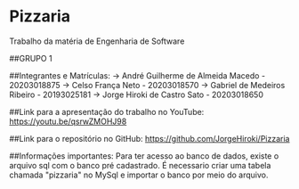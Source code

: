 # Pizzaria
Trabalho da matéria de Engenharia de Software

##GRUPO 1

##Integrantes e Matrículas:
-> André Guilherme de Almeida Macedo - 20203018875
-> Celso França Neto - 20203018570
-> Gabriel de Medeiros Ribeiro - 20193025181
-> Jorge Hiroki de Castro Sato - 20203018650


##Link para a apresentação do trabalho no YouTube:
https://youtu.be/qsrwZMOHJ98


##Link para o repositório no GitHub:
https://github.com/JorgeHiroki/Pizzaria

##Informações importantes:
Para ter acesso ao banco de dados, existe o arquivo sql com o banco pré cadastrado. É necessario criar uma tabela chamada "pizzaria" no MySql e importar o banco por meio do arquivo.
